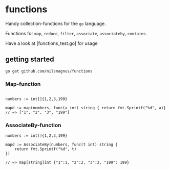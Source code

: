 # functions

Handy collection-functions for the `go` language. 

Functions for `map`, `reduce`, `filter`, `associate`, `associateby`, `contains`.


Have a look at [functions_test.go] for usage

## getting started

    go get github.com/nilsmagnus/functions


### Map-function
```language=go

numbers := int[]{1,2,3,199}

mapd := map(numbers, func(a int) string { return fmt.Sprintf("%d", a)} // => ["1", "2", "3", "199"]
```

### AssociateBy-function 
```
numbers := int[]{1,2,3,199}

mapd := AssociateBy(numbers, func(t int) string {
    return fmt.Sprintf("%d", t)
}) 

// => map[string]int {"1":1, "2":2, "3":3, "199": 199}

```
